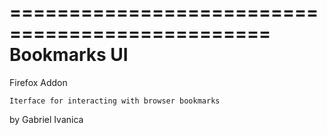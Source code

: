 ================================================
				Bookmarks UI      
================================================

Firefox Addon

	Iterface for interacting with browser bookmarks

by Gabriel Ivanica


